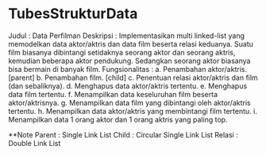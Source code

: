 # TubesStrukturData

Judul : Data Perfilman
Deskripsi : Implementasikan multi linked-list yang memodelkan data aktor/aktris dan data
film beserta relasi keduanya. Suatu film biasanya dibintangi setidaknya seorang aktor dan seorang
aktris, kemudian beberapa aktor pendukung. Sedangkan seorang aktor biasanya bisa bermain di
banyak film.
Fungsionalitas :
a. Penambahan aktor/aktris.	[parent]
b. Penambahan film.		[child]
c. Penentuan relasi aktor/aktris dan film (dan sebaliknya).
d. Menghapus data aktor/aktris tertentu.
e. Menghapus data film tertentu.
f. Menampilkan data keseluruhan film beserta aktor/aktrisnya.
g. Menampilkan data film yang dibintangi oleh aktor/aktris tertentu. 
h. Menampilkan data aktor/aktris yang membintangi film tertentu. 
i. Menampilkan data 1 orang aktor dan 1 orang aktris yang paling top.

**Note
Parent	: Single Link List
Child	: Circular Single Link List
Relasi	: Double Link List

